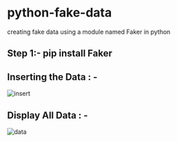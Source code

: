 # python-fake-data
creating fake data using a module named Faker in python

Step 1:- pip install Faker
------

Inserting the Data : -
----------------------------------
![insert](https://user-images.githubusercontent.com/34789553/61037095-08fc3f80-a3e8-11e9-93c4-df751aa76959.png)

Display All Data : -
----------------------------------
![data](https://user-images.githubusercontent.com/34789553/61037185-31843980-a3e8-11e9-9176-f1cc5aa4ebd2.png)

